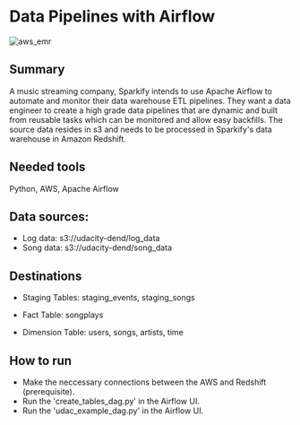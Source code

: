 
# Data Pipelines with Airflow
![aws_emr](https://user-images.githubusercontent.com/104716831/211688568-598c0d67-3ec5-45e8-9506-785f2c3aa588.JPG)

## Summary
A music streaming company, Sparkify intends to use Apache Airflow to automate and monitor their data warehouse ETL pipelines. They want a data engineer to create a high grade data pipelines that are dynamic and built from reusable tasks which can be monitored and allow easy backfills. The source data resides in s3 and needs to be processed in Sparkify's data warehouse in Amazon Redshift.

## Needed tools
Python, 
AWS, 
Apache Airflow

## Data sources:
- Log data: s3://udacity-dend/log_data
- Song data: s3://udacity-dend/song_data

## Destinations
- Staging Tables: 
 staging_events,
 staging_songs

- Fact Table:
 songplays

- Dimension Table:
 users,
 songs,
 artists,
 time

## How to run
- Make the neccessary connections between the AWS and Redshift (prerequisite).
- Run the 'create_tables_dag.py' in the Airflow UI.
- Run the 'udac_example_dag.py' in the Airflow UI.
